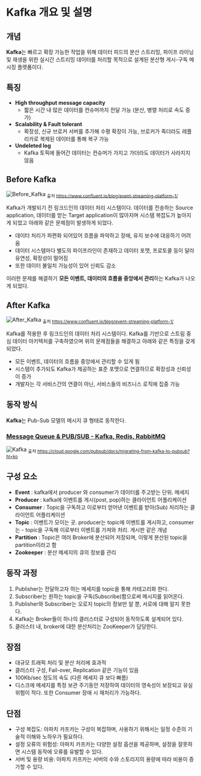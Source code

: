# Kafka 개요 및 설명

## 개념
**Kafka**는 빠르고 확장 가능한 작업을 위해 데이터 피드의 분산 스트리밍, 파이프 라이닝 및 재생을 위한 실시간 스트리밍 데이터를 처리할 목적으로 설계된 분산형 게시-구독 메시징 플랫폼이다.

## 특징
- **High throughput message capacity** 
    - 짧은 시간 내 많은 데이터를 컨슈머까지 전달 가능 (분산, 병렬 처리로 속도 증가)
- **Scalability & Fault tolerant** 
    - 확장성, 신규 브로커 서버를 추가해 수평 확장이 가능, 브로커가 죽더라도 레플리카로 복제된 데이터를 통해 복구 가능
- **Undeleted log** 
    - Kafka 토픽에 들어간 데이터는 컨슈머가 가지고 가더라도 데이터가 사라지지 않음

## Before Kafka
![Before_Kafka](https://github.com/Dayoung1014/TIL/assets/58163364/fee25e84-b64f-4786-8e07-9cf755ebf54b)
<sub>출처 https://www.confluent.io/blog/event-streaming-platform-1/</sub>


Kafka가 개발되기 전 링크드인의 데이터 처리 시스템이다. 데이터를 전송하는 Source application, 데이터를 받는 Target application이 많아지며 시스템 복잡도가 높아지게 되었고 아래와 같은 문제점이 발생하게 되었다.

- 데이터 처리가 파편화 되어있어 흐름을 파악하고 장애, 유지 보수에 대응하기 어려움
- 데이터 시스템마다 별도의 파이프라인이 존재하고 데이터 포맷,  프로토콜 등이 달라 유연성, 확장성이 떨어짐
- 또한 데이터 불일치 가능성이 있어 신뢰도 감소

이러한 문제를 해결하기 **모든 이벤트, 데이터의 흐름을 중앙에서 관리**하는 Kafka가 나오게 되었다.

## After Kafka
![After_Kafka](https://github.com/Dayoung1014/TIL/assets/58163364/9b28f846-998d-441b-9c6e-54d4b7be843d)
<sub>출처 https://www.confluent.io/blog/event-streaming-platform-1/</sub>

Kafka를 적용한 후 링크드인의 데이터 처리 시스템이다. Kafka를 기반으로 스트림 중심 데이터 아키텍처를 구축하였으며 위의 문제점들을 해결하고 아래와 같은 특징을 갖게 되었다.

- 모든 이벤트, 데이터의 흐름을 중앙에서 관리할 수 있게 됨
- 시스템이 추가되도 Kafka가 제공하는 표준 포맷으로 연결하므로  확장성과 신뢰성이 증가
- 개발자는 각 서비스간의 연결이 아닌, 서비스들의 비즈니스 로직에 집중 가능

## 동작 방식 
**Kafka**는 Pub-Sub 모델의 메시지 큐 형태로 동작한다.

### [Message Queue & PUB/SUB - Kafka, Redis, RabbitMQ](https://github.com/Dayoung1014/TIL/blob/main/Software%20Engineering/Message%20Queue%20%26%20PUB%2CSUB%20-%20Kafka%2C%20Redis%2C%20RabbitMQ.md)

![Kafka](https://github.com/Dayoung1014/TIL/assets/58163364/dba906ea-0d84-4905-ae13-01cc67e80cb9)
<sub>출처 https://cloud.google.com/pubsub/docs/migrating-from-kafka-to-pubsub?hl=ko</sub>


## 구성 요소
- **Event** : kafka에서 producer 와 consumer가 데이터를 주고받는 단위. 메세지
- **Producer** : kafka에 이벤트를 게시(post, pop)하는 클라이언트 어플리케이션
- **Consumer** : Topic을 구독하고 이로부터 얻어낸 이벤트를 받아(Sub) 처리하는 클라이언트 어플리케이션
- **Topic** : 이벤트가 모이는 곳. producer는 topic에 이벤트를 게시하고, consumer는 - topic을 구독해 이로부터 이벤트를 가져와 처리. 게시판 같은 개념
- **Partition** : Topic은 여러 Broker에 분산되어 저장되며, 이렇게 분산된 topic을 partition이라고 함
- **Zookeeper** : 분산 메세지의 큐의 정보를 관리

## 동작 과정
1. Publisher는 전달하고자 하는 메세지를 topic을 통해 카테고리화 한다.
2. Subscriber는 원하는 topic을 구독(Subscribe)함으로써 메시지를 읽어온다.
3. Publisher와 Subscriber는 오로지 topic의 정보만 알 뿐, 서로에 대해 알지 못한다.
4. Kafka는 Broker들이 하나의 클러스터로 구성되어 동작하도록 설계되어 있다.
5. 클러스터 내, broker에 대한 분산처리는 ZooKeeper가 담당한다.

## 장점 
- 대규모 트래픽 처리 및 분산 처리에 효과적
- 클러스터 구성, Fail-over, Replication 같은 기능이 있음
- 100Kb/sec 정도의 속도 (다른 메세지 큐 보다 빠름)
- 디스크에 메세지를 특정 보관 주기동안 저장하여 데이터의 영속성이 보장되고 유실 위험이 적다. 또한 Consumer 장애 시 재처리가 가능하다.

## 단점
- 구성 복잡도: 아파치 카프카는 구성이 복잡하며, 사용하기 위해서는 일정 수준의 기술적 이해와 노하우가 필요하다.
- 설정 오류의 위험성: 아파치 카프카는 다양한 설정 옵션을 제공하며, 설정을 잘못하면 시스템 동작에 오류를 유발할 수 있다.
- 서버 및 용량 비용: 아파치 카프카는 서버의 수와 스토리지의 용량에 따라 비용이 증가할 수 있다.
